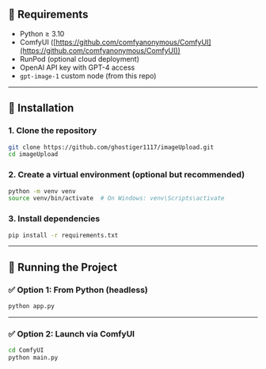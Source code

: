 ## 🧰 Requirements

* Python ≥ 3.10
* ComfyUI ([https://github.com/comfyanonymous/ComfyUI](https://github.com/comfyanonymous/ComfyUI))
* RunPod (optional cloud deployment)
* OpenAI API key with GPT-4 access
* `gpt-image-1` custom node (from this repo)

---

## 🚀 Installation

### 1. Clone the repository

```bash
git clone https://github.com/ghostiger1117/imageUpload.git
cd imageUpload
```

### 2. Create a virtual environment (optional but recommended)

```bash
python -m venv venv
source venv/bin/activate  # On Windows: venv\Scripts\activate
```

### 3. Install dependencies

```bash
pip install -r requirements.txt
```

---

## 🧠 Running the Project

### ✅ Option 1: From Python (headless)

```bash
python app.py
```

---

### ✅ Option 2: Launch via ComfyUI

```bash
cd ComfyUI
python main.py
```
